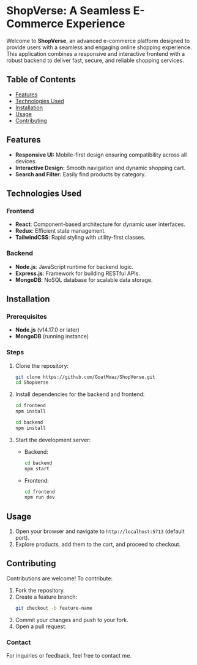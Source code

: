 # ShopVerse: A Seamless E-Commerce Experience  

Welcome to **ShopVerse**, an advanced e-commerce platform designed to provide users with a seamless and engaging online shopping experience. This application combines a responsive and interactive frontend with a robust backend to deliver fast, secure, and reliable shopping services.



## Table of Contents  
- [Features](#features)  
- [Technologies Used](#technologies-used)  
- [Installation](#installation)  
- [Usage](#usage)  
- [Contributing](#contributing)  


## Features  
- **Responsive UI:** Mobile-first design ensuring compatibility across all devices.  
- **Interactive Design:** Smooth navigation and dynamic shopping cart.  
- **Search and Filter:** Easily find products by category.  


## Technologies Used  

### Frontend  
- **React**: Component-based architecture for dynamic user interfaces.  
- **Redux**: Efficient state management.  
- **TailwindCSS**: Rapid styling with utility-first classes.  

### Backend  
- **Node.js**: JavaScript runtime for backend logic.  
- **Express.js**: Framework for building RESTful APIs.  
- **MongoDB**: NoSQL database for scalable data storage.  

## Installation  

### Prerequisites  
- **Node.js** (v14.17.0 or later)  
- **MongoDB** (running instance)  

### Steps  
1. Clone the repository:  
   ```bash  
   git clone https://github.com/GoatMoaz/ShopVerse.git  
   cd ShopVerse  
   ```  

2. Install dependencies for the backend and frontend:  
   ```bash
   cd frontend  
   npm install
   ```
   ```bash  
   cd backend  
   npm install  
   ```  

3. Start the development server:  
   - Backend:  
     ```bash
     cd backend 
     npm start  
     ```  
   - Frontend:  
     ```bash  
     cd frontend  
     npm run dev  
     ```  

## Usage  
1. Open your browser and navigate to `http://localhost:5713` (default port).  
2. Explore products, add them to the cart, and proceed to checkout.  

## Contributing  
Contributions are welcome! To contribute:  
1. Fork the repository.  
2. Create a feature branch:  
   ```bash  
   git checkout -b feature-name  
   ```  
3. Commit your changes and push to your fork.  
4. Open a pull request.  

### Contact  
For inquiries or feedback, feel free to contact me.  
